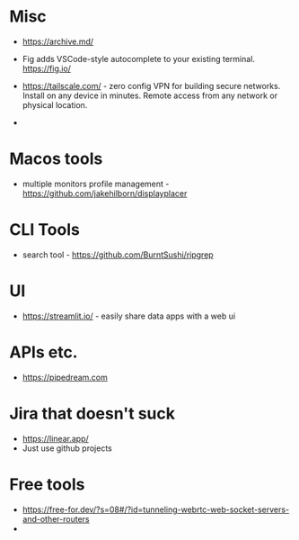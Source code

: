 # Misc
* https://archive.md/


* Fig adds VSCode-style autocomplete to your existing terminal. https://fig.io/
* https://tailscale.com/ - zero config VPN for building secure networks. Install on any device in minutes. Remote access from any network or physical location.
* 

# Macos tools
* multiple monitors profile management - https://github.com/jakehilborn/displayplacer

# CLI Tools
* search tool - https://github.com/BurntSushi/ripgrep

# UI
* https://streamlit.io/ - easily share data apps with a web ui

# APIs etc.
* https://pipedream.com

# Jira that doesn't suck
* https://linear.app/
* Just use github projects

# Free tools
* https://free-for.dev/?s=08#/?id=tunneling-webrtc-web-socket-servers-and-other-routers
* 

